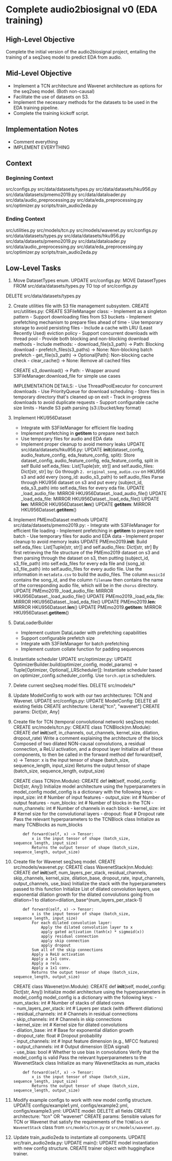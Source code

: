# Complete audio2biosignal v0 (EDA training)

## High-Level Objective
Complete the initial version of the audio2biosignal project, entailing the training of a seq2seq model to predict EDA from audio.

## Mid-Level Objective
- Implement a TCN architecture and Wavenet architecture as options for the seq2seq model. (Both non-causal)
- Facilitate the use of datasets on S3.
- Implement the necessary methods for the datasets to be used in the EDA training pipeline.
- Complete the training kickoff script.

## Implementation Notes
- Comment everything
- IMPLEMENT EVERYTHING

## Context
### Beginning Context
src/configs.py
src/data/datasets/types.py
src/data/datasets/hku956.py
src/data/datasets/pmemo2019.py
src/data/dataloader.py
src/data/audio_preprocessing.py
src/data/eda_preprocessing.py
src/optimizer.py
scripts/train_audio2eda.py

### Ending Context
src/utilities.py
src/models/tcn.py
src/models/wavenet.py
src/configs.py
src/data/datasets/types.py
src/data/datasets/hku956.py
src/data/datasets/pmemo2019.py
src/data/dataloader.py
src/data/audio_preprocessing.py
src/data/eda_preprocessing.py
src/optimizer.py
scripts/train_audio2eda.py

## Low-Level Tasks
1. Move DatasetTypes enum.
UPDATE src/configs.py:
    MOVE DatasetTypes FROM src/data/datasets/types.py TO top of src/configs.py

DELETE src/data/datasets/types.py

2. Create utilities file with S3 file management subsystem.
CREATE src/utilities.py:
    CREATE S3FileManager class:
        - Implement as a singleton pattern
        - Support downloading files from S3 buckets
        - Implement prefetching mechanism to prepare files ahead of time
        - Use temporary storage to avoid persisting files
        - Include a cache with LRU (Least Recently Used) eviction policy
        - Support concurrent downloads with thread pool
        - Provide both blocking and non-blocking download methods
        - Include methods:
            - download_file(s3_path) -> Path: Blocking download
            - prefetch_files(s3_paths) -> None: Non-blocking batch prefetch
            - get_file(s3_path) -> Optional[Path]: Non-blocking cache check
            - clear_cache() -> None: Remove all cached files
        
    CREATE s3_download() -> Path:
        - Wrapper around S3FileManager.download_file for simple use cases
        
    IMPLEMENTATION DETAILS:
        - Use ThreadPoolExecutor for concurrent downloads
        - Use PriorityQueue for download scheduling
        - Store files in temporary directory that's cleaned up on exit
        - Track in-progress downloads to avoid duplicate requests
        - Support configurable cache size limits
        - Handle S3 path parsing (s3://bucket/key format)

3. Implement HKU956Dataset
   - Integrate with S3FileManager for efficient file loading
   - Implement prefetching in __getitem__ to prepare next batch
   - Use temporary files for audio and EDA data
   - Implement proper cleanup to avoid memory leaks
    UPDATE src/data/datasets/hku956.py:
        UPDATE __init__(dataset_config, audio_feature_config, eda_feature_config, split):
            Store dataset_config, audio_feature_config, eda_feature_config, split in self
            Build self.eda_files: List[Tuple[str, str]] and self.audio_files: Dict[str, str] by:
                Go through `2. original_song_audio.csv` on HKU956 s3 and add every {song_id: audio_s3_path} to self.audio_files
                Parse through HKU956 dataset on s3 and put every (subject_id, eda_s3_path) into self.eda_files for every eda file.
        UPDATE _load_audio_file: MIRROR HKU956Dataset._load_audio_file()
        UPDATE _load_eda_file: MIRROR HKU956Dataset._load_eda_file()
        UPDATE __len__: MIRROR HKU956Dataset.__len__()
        UPDATE __getitem__: MIRROR HKU956Dataset.__getitem__()

4. Implement PMEmoDataset methods
    UPDATE src/data/datasets/pmemo2019.py:
        - Integrate with S3FileManager for efficient file loading
        - Implement prefetching in __getitem__ to prepare next batch
        - Use temporary files for audio and EDA data
        - Implement proper cleanup to avoid memory leaks
        UPDATE PMEmo2019.__init__: 
            Build self.eda_files: List[Tuple[str, str]] and self.audio_files: Dict[str, str] 
            By first retrieving the file structure of the PMEmo2019 dataset on s3 and then parsing through the dataset on s3, then putting (subject_id, s3_file_path) into self.eda_files for every eda file and {song_id: s3_file_path} into self.audio_files for every audio file. Use the information in `metadata.csv` to build the audio_files. The column `musicId` contains the song_id, and the column `filename` then contains the name of the corresponding audio file, which will be in the `chorus` directory.
        UPDATE PMEmo2019._load_audio_file: MIRROR HKU956Dataset._load_audio_file()
        UPDATE PMEmo2019._load_eda_file: MIRROR HKU956Dataset._load_eda_file()
        UPDATE PMEmo2019.__len__: MIRROR HKU956Dataset.__len__()
        UPDATE PMEmo2019.__getitem__: MIRROR HKU956Dataset.__getitem__()

5. DataLoaderBuilder
   - Implement custom DataLoader with prefetching capabilities
   - Support configurable prefetch size
   - Integrate with S3FileManager for batch prefetching
   - Implement custom collate function for padding sequences

6. Instantiate scheduler
UPDATE src/optimizer.py:
    UPDATE OptimizerBuilder.build(optimizer_config, model_params) -> Tuple[Optimizer, Optional[_LRScheduler]]:
        Instantiate scheduler based on optimizer_config.scheduler_config. 
        Use `torch.optim` schedulers.

7. Delete current seq2seq model files.
DELETE src/models/*

8. Update ModelConfig to work with our two architectures: TCN and Wavenet.
UPDATE src/configs.py:
    UPDATE ModelConfig:
        DELETE all existing fields
        CREATE architecture: Literal["tcn", "wavenet"]
        CREATE params: Dict[str, Any]

9.  Create file for TCN (temporal convolutional network) seq2seq model.
CREATE src/models/tcn.py:
    CREATE class TCNBlock(nn.Module):
        CREATE def __init__(self, in_channels, out_channels, kernel_size, dilation, dropout_rate)
                Write a comment explaining the architecture of the block
                Composed of two dilated NON-causal convolutions, a residual connection, a ReLU activation, and a dropout layer
                Initialize all of these components, to then be called in the forward method
            def forward(self, x) -> Tensor:
                x is the input tensor of shape (batch_size, sequence_length, input_size)
                Returns the output tensor of shape (batch_size, sequence_length, output_size)

    CREATE class TCN(nn.Module):
        CREATE def __init__(self, model_config: Dict[str, Any])
                Initialize model architecture using the hyperparameters in model_config
                model_config is a dictionary with the following keys:
                    - input_size: int  # Number of input features
                    - output_size: int  # Number of output features
                    - num_blocks: int  # Number of blocks in the TCN
                    - num_channels: int  # Number of channels in each block
                    - kernel_size: int  # Kernel size for the convolutional layers
                    - dropout: float  # Dropout rate
                Pass the relevant hyperparameters to the TCNBlock class
                Initialize as many TCNBlocks as num_blocks

            def forward(self, x) -> Tensor:
                x is the input tensor of shape (batch_size, sequence_length, input_size)
                Returns the output tensor of shape (batch_size, sequence_length, output_size)

10. Create file for Wavenet seq2seq model.
CREATE src/models/wavenet.py:
    CREATE class WavenetStack(nn.Module):
        CREATE def __init__(self, num_layers_per_stack, residual_channels, skip_channels, kernel_size, dilation_base, dropout_rate, input_channels, output_channels, use_bias)
            Initialize the stack with the hyperparameters passed to this function
            Initialize List of dilated convolution layers, use exponential dilation growth for the dilated convolutions going from dilation=1 to dilation=dilation_base^(num_layers_per_stack-1)

            def forward(self, x) -> Tensor:
                x is the input tensor of shape (batch_size, sequence_length, input_size)
                For each dilated convolution layer:
                    Apply the dilated convolution layer to x
                    apply gated activation (tanh(x) * sigmoid(x))
                    apply residual connection
                    apply skip connection
                    apply dropout
                Sum all of the skip connections
                Apply a ReLU activation
                Apply a 1x1 conv.
                Apply a relu.
                Apply a 1x1 conv.
                Returns the output tensor of shape (batch_size, sequence_length, output_size)

    CREATE class Wavenet(nn.Module):
        CREATE def __init__(self, model_config: Dict[str, Any])
                Initialize model architecture using the hyperparameters in model_config
                model_config is a dictionary with the following keys:
                    - num_stacks: int  # Number of stacks of dilated convs                                                                                                                  
                    - num_layers_per_stack: int  # Layers per stack (with different dilations)                                                                                                        
                    - residual_channels: int  # Channels in residual connections                                                                                                                   
                    - skip_channels: int  # Channels in skip connections                                                                                                                       
                    - kernel_size: int  # Kernel size for dilated convolutions                                                                                                               
                    - dilation_base: int  # Base for exponential dilation growth                                                                                                               
                    - dropout_rate: float  # Dropout probability                                                                                                                                
                    - input_channels: int  # Input feature dimension (e.g., MFCC features)                                                                                                      
                    - output_channels: int  # Output dimension (EDA signal)                                                                                                                      
                    - use_bias: bool  # Whether to use bias in convolutions
                Verify that the model_config is valid
                Pass the relevant hyperparameters to the WavenetStack class
                Initialize as many WavenetStacks as num_stacks

            def forward(self, x) -> Tensor:
                x is the input tensor of shape (batch_size, sequence_length, input_size)
                Returns the output tensor of shape (batch_size, sequence_length, output_size)

11. Modify example configs to work with new model config structure.
UPDATE configs/example1.yml, configs/example2.yml, configs/example3.yml:
    UPDATE model:
        DELETE all fields
        CREATE architecture: "tcn" OR "wavenet"
        CREATE params: Sensible values for TCN or Wavenet that satisfy the requirements of the `TCNBlock` or `WavenetStack` class from `src/models/tcn.py` or `src/models/wavenet.py`.

12.   Update train_audio2eda to instantiate all components.
UPDATE src/train_audio2eda.py:
    UPDATE main():
        UPDATE model instantiation with new config structure.
        CREATE trainer object with huggingface trainer. 
